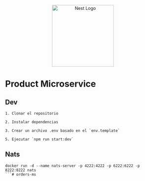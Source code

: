 <p align="center">
  <a href="http://nestjs.com/" target="blank"><img src="https://nestjs.com/img/logo-small.svg" width="200" alt="Nest Logo" /></a>
</p>

# Product Microservice

## Dev
```
1. Clonar el repositorio
```
```
2. Instalar dependencias
```
```
3. Crear un archivo .env basado en el `env.template`
```
```
5. Ejecutar `npm run start:dev`
```


## Nats
```
docker run -d --name nats-server -p 4222:4222 -p 6222:6222 -p 8222:8222 nats
```# orders-ms
